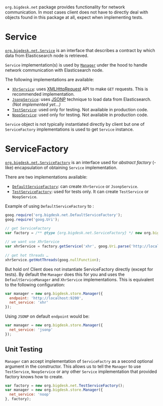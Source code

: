 `org.bigdesk.net` package provides functionality for network communication. In most cases client does not have to directly deal with objects found in this package at all, expect when implementing tests.

# Service

[`org.bigdesk.net.Service`](Service.js) is an interface that describes a contract by which data from Elasticsearch node is retrieved.

`Service` implementation(s) is used by [`Manager`](../store/readme.md) under the hood to handle network communication with Elasticsearch node.

The following implementations are available:

- [`XhrService`](XhrService.js): uses [XMLHttpRequest][XMLHttpRequest] API to make `GET` requests. This is recommended implementation.
- [`JsonpService`](JsonpService.js): uses [JSONP][JSNOP] technique to load data from Elasticsearch. _(Not implemented yet…)_
- [`TestService`](../../../../../test/javascript_sources/org/bigdesk/net/TestService.js): used only for testing. Not available in production code.
- [`NoopService`](../../../../../test/javascript_sources/org/bigdesk/net/NoopService.js): used only for testing. Not available in production code.

[XMLHttpRequest]: http://en.wikipedia.org/wiki/XMLHttpRequest
[JSNOP]: http://en.wikipedia.org/wiki/JSONP

`Service` object is not typically instantiated directly by client but one of `ServiceFactory` implementations is used to get `Service` instance.

# ServiceFactory

[`org.bigdesk.net.ServiceFactory`](ServiceFactory.js) is an interface used for _abstract factory_ (-like) encapsulation of obtaining `Service` implementation.

There are two implementations available:

- [`DefaultServiceFactory`](DefaultServiceFactory.js): can create `XhrService` or `JsonpService`.
- [`TestServiceFactory`](../../../../../test/javascript_sources/org/bigdesk/net/TestServiceFactory.js): used for tests only. It can create `TestService` or `NoopService`.

Example of using `DefaultServiceFactory` to :

```javascript
goog.require('org.bigdesk.net.DefaultServiceFactory');
goog.require('goog.Uri');  

// get ServiceFactory
var factory = /** @type {org.bigdesk.net.ServiceFactory} */ new org.bigdesk.net.DefaultServiceFactory();
  
// we want use XhrService
var xhrService = factory.getService('xhr', goog.Uri.parse('http://localhost:9200'));
  
// get hot threads …
xhrService.getHotThreads(goog.nullFunction);
```

But hold on! Client does not instantiate ServiceFactory directly (except for tests). By default the `Manager` does this for you and uses the `DefaultServiceManager` and `XhrService` implementations. 
This is equivalent to the following configuration:

```javascript
var manager = new org.bigdesk.store.Manager({
  endpoint: 'http://localhost:9200',
  net_service: 'xhr'
});
```
Using `JSONP` on default `endpoint` would be:

```javascript
var manager = new org.bigdesk.store.Manager({
  net_service: 'jsonp'
});
```

## Unit Testing

`Manager` can accept implementation of `ServiceFactry` as a second optional argument in the constructor. This allows us to tell the `Manager` to use `TestService`, `NoopService` or any other `Service` implementation that provided factory knows how to create.

```javascript
var factory = new org.bigdesk.net.TestServiceFactory();
var manager = new org.bigdesk.store.Manager({
  net_service: 'noop'
}, factory);
```